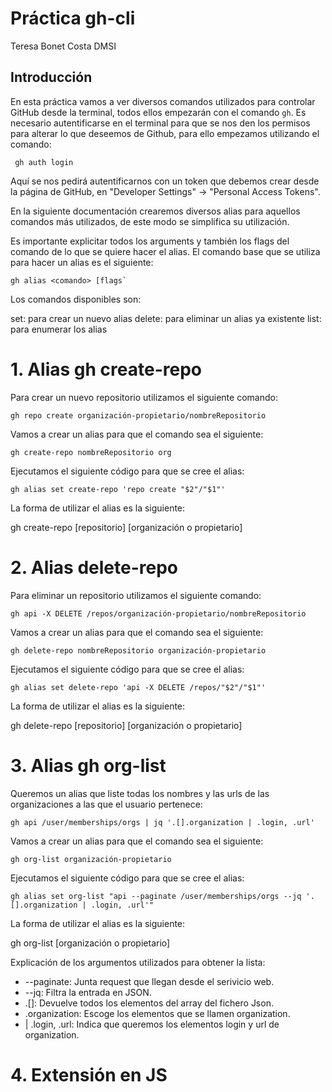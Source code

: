 # Práctica gh-cli 
Teresa Bonet Costa
DMSI

## Introducción 

En esta práctica vamos a ver diversos comandos utilizados para controlar GitHub desde la terminal, todos ellos empezarán con el comando ` gh `. 
Es necesario autentificarse en el terminal para que se nos den los permisos para alterar lo que deseemos de Github, para ello empezamos utilizando el comando: 
```
 gh auth login

```
 Aquí se nos pedirá autentificarnos con un token que debemos crear desde la página de GitHub, en "Developer Settings" -> "Personal Access Tokens". 

En la siguiente documentación crearemos diversos alias para aquellos comandos más utilizados, de este modo se simplifica su utilización.

Es importante explicitar todos los arguments y también los flags del comando de lo que se quiere hacer el alias. El comando base que se utiliza para hacer un alias es el siguiente:
```
gh alias <comando> [flags`

```
Los comandos disponibles son:

set: para crear un nuevo alias
delete: para eliminar un alias ya existente
list: para enumerar los alias

# 1. Alias gh create-repo

Para crear un nuevo repositorio utilizamos el siguiente comando: 

`gh repo create organización-propietario/nombreRepositorio`

Vamos a crear un alias para que el comando sea el siguiente: 

`gh create-repo nombreRepositorio org`

Ejecutamos el siguiente código para que se cree el alias:

```
gh alias set create-repo 'repo create "$2"/"$1"' 

```
La forma de utilizar el alias es la siguiente:

gh create-repo [repositorio] [organización o propietario]


# 2. Alias delete-repo
Para eliminar un repositorio utilizamos el siguiente comando: 

`gh api -X DELETE /repos/organización-propietario/nombreRepositorio`

Vamos a crear un alias para que el comando sea el siguiente: 

`gh delete-repo nombreRepositorio organización-propietario`

Ejecutamos el siguiente código para que se cree el alias:

```
gh alias set delete-repo 'api -X DELETE /repos/"$2"/"$1"' 

```
La forma de utilizar el alias es la siguiente:

gh delete-repo [repositorio] [organización o propietario]


# 3. Alias gh org-list

Queremos un alias que liste todas los nombres y las urls de las organizaciones a las que el usuario pertenece:

`gh api /user/memberships/orgs | jq '.[].organization | .login, .url'`


Vamos a crear un alias para que el comando sea el siguiente: 

`gh org-list organización-propietario`

Ejecutamos el siguiente código para que se cree el alias:

```
gh alias set org-list "api --paginate /user/memberships/orgs --jq '.[].organization | .login, .url'"

```

La forma de utilizar el alias es la siguiente:

gh org-list [organización o propietario]

 Explicación de los argumentos utilizados para obtener la lista:

* --paginate: Junta request que llegan desde el serivicio web.
* --jq: Filtra la entrada en JSON.
* .[]: Devuelve todos los elementos del array del fichero Json.
* .organization: Escoge los elementos que se llamen organization.
* | .login, .url: Indica que queremos los elementos login y url de organization.


# 4. Extensión en JS